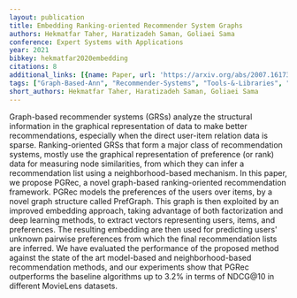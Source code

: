 ```yaml
---
layout: publication
title: Embedding Ranking-oriented Recommender System Graphs
authors: Hekmatfar Taher, Haratizadeh Saman, Goliaei Sama
conference: Expert Systems with Applications
year: 2021
bibkey: hekmatfar2020embedding
citations: 8
additional_links: [{name: Paper, url: 'https://arxiv.org/abs/2007.16173'}]
tags: ["Graph-Based-Ann", "Recommender-Systems", "Tools-&-Libraries", "Datasets", "Evaluation"]
short_authors: Hekmatfar Taher, Haratizadeh Saman, Goliaei Sama
---
```

Graph-based recommender systems (GRSs) analyze the structural information in
the graphical representation of data to make better recommendations, especially
when the direct user-item relation data is sparse. Ranking-oriented GRSs that
form a major class of recommendation systems, mostly use the graphical
representation of preference (or rank) data for measuring node similarities,
from which they can infer a recommendation list using a neighborhood-based
mechanism. In this paper, we propose PGRec, a novel graph-based
ranking-oriented recommendation framework. PGRec models the preferences of the
users over items, by a novel graph structure called PrefGraph. This graph is
then exploited by an improved embedding approach, taking advantage of both
factorization and deep learning methods, to extract vectors representing users,
items, and preferences. The resulting embedding are then used for predicting
users' unknown pairwise preferences from which the final recommendation lists
are inferred. We have evaluated the performance of the proposed method against
the state of the art model-based and neighborhood-based recommendation methods,
and our experiments show that PGRec outperforms the baseline algorithms up to
3.2% in terms of NDCG@10 in different MovieLens datasets.